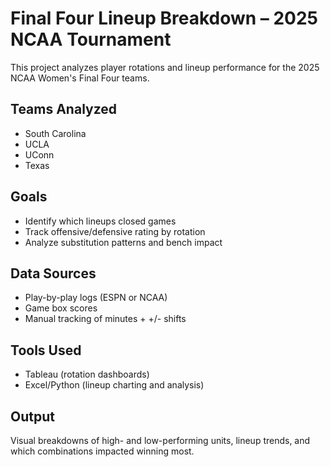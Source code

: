 # Final Four Lineup Breakdown – 2025 NCAA Tournament

This project analyzes player rotations and lineup performance for the 2025 NCAA Women's Final Four teams.

## Teams Analyzed
- South Carolina
- UCLA
- UConn
- Texas

## Goals
- Identify which lineups closed games
- Track offensive/defensive rating by rotation
- Analyze substitution patterns and bench impact

## Data Sources
- Play-by-play logs (ESPN or NCAA)
- Game box scores
- Manual tracking of minutes + +/- shifts

## Tools Used
- Tableau (rotation dashboards)
- Excel/Python (lineup charting and analysis)

## Output
Visual breakdowns of high- and low-performing units, lineup trends, and which combinations impacted winning most.


